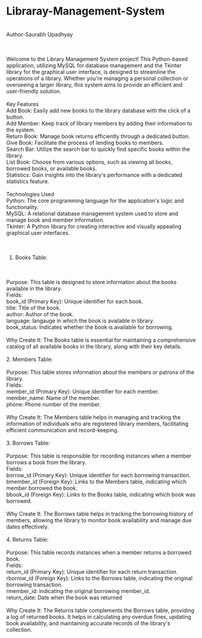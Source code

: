 # Libraray-Management-System
<br>
Author-Saurabh Upadhyay
<br>
<br>
<br>

Welcome to the Library Management System project! This Python-based application, utilizing MySQL for database management and the Tkinter library for the graphical user interface, is designed to streamline the operations of a library. Whether you're managing a personal collection or overseeing a larger library, this system aims to provide an efficient and user-friendly solution.
<br>
<br>
Key Features
<br>
Add Book: Easily add new books to the library database with the click of a button.
<br>
Add Member: Keep track of library members by adding their information to the system.
<br>
Return Book: Manage book returns efficiently through a dedicated button.
<br>
Give Book: Facilitate the process of lending books to members.
<br>
Search Bar: Utilize the search bar to quickly find specific books within the library.
<br>
List Book: Choose from various options, such as viewing all books, borrowed books, or available books.
<br>
Statistics: Gain insights into the library's performance with a dedicated statistics feature.
<br>
<br>
Technologies Used
<br>
Python: The core programming language for the application's logic and functionality.
<br>
MySQL: A relational database management system used to store and manage book and member information.
<br>
Tkinter: A Python library for creating interactive and visually appealing graphical user interfaces.
<br>
<br>
<br>

1. Books Table:
<br>
<br>
Purpose: This table is designed to store information about the books available in the library.
<br>
Fields:
<br>
book_id (Primary Key): Unique identifier for each book.
<br>
title: Title of the book.
<br>
author: Author of the book.
<br>
language: langauge in which the book is available in library.
<br>
book_status: Indicates whether the book is available for borrowing.
<br>
<br>
Why Create It: The Books table is essential for maintaining a comprehensive catalog of all available books in the library, along with their key details.
<br>
<br>
2. Members Table:
<br>
<br>
Purpose: This table stores information about the members or patrons of the library.
<br>
Fields:
<br>
member_id (Primary Key): Unique identifier for each member.
<br>
member_name: Name of the member.
<br>
phone: Phone number of the member.
<br>
<br>
Why Create It: The Members table helps in managing and tracking the information of individuals who are registered library members, facilitating efficient communication and record-keeping.
<br>
<br>
3. Borrows Table:
<br>
<br>
Purpose: This table is responsible for recording instances when a member borrows a book from the library.
<br>
Fields:
<br>
borrow_id (Primary Key): Unique identifier for each borrowing transaction.
<br>
bmember_id (Foreign Key): Links to the Members table, indicating which member borrowed the book.
<br>
bbook_id (Foreign Key): Links to the Books table, indicating which book was borrowed.
<br>
<br>
Why Create It: The Borrows table helps in tracking the borrowing history of members, allowing the library to monitor book availability and manage due dates effectively.
<br>
<br>
4. Returns Table:
<br>
<br>
Purpose: This table records instances when a member returns a borrowed book.
<br>
Fields:
<br>
return_id (Primary Key): Unique identifier for each return transaction.
<br>
rborrow_id (Foreign Key): Links to the Borrows table, indicating the original borrowing transaction.
<br>
rmember_id: indicating the original borrowing member_id.
<br>
return_date: Date when the book was returned
<br>
<br>
Why Create It: The Returns table complements the Borrows table, providing a log of returned books. It helps in calculating any overdue fines, updating book availability, and maintaining accurate records of the library's collection.
<br>
<br>
